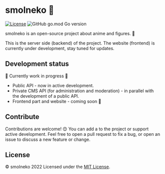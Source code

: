 # smolneko 🌸

[![License](https://img.shields.io/github/license/smolneko-team/smolneko)](https://github.com/smolneko-team/smolneko/blob/main/LICENSE) ![GitHub go.mod Go version](https://img.shields.io/github/go-mod/go-version/smolneko-team/smolneko)

smolneko is an open-source project about anime and figures. 🌸

This is the server side (backend) of the project. The website (frontend) is currently under development, stay tuned for updates.

## Development status

🚧 Currently work in progress 🚧

- Public API - now in active development.
- Private СMS API (for administration and moderation) - in parallel with the development of a public API.
- Frontend part and website - coming soon 👀

## Contribute

Contributions are welcome! 😊 You can add a to the project or support active development. Feel free to open a pull request to fix a bug, or open an issue to discuss a new feature or change.

## License

© smolneko 2022
Licensed under the [MIT License](https://github.com/smolneko-team/smolneko/blob/main/LICENSE).
